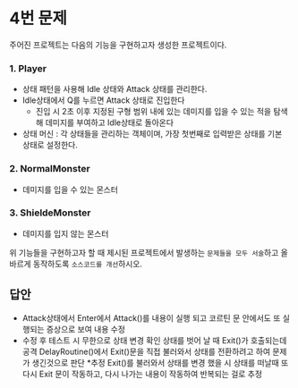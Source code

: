 # 4번 문제

주어진 프로젝트는 다음의 기능을 구현하고자 생성한 프로젝트이다.

### 1. Player
- 상태 패턴을 사용해 Idle 상태와 Attack 상태를 관리한다.
- Idle상태에서 Q를 누르면 Attack 상태로 진입한다
  - 진입 시 2초 이후 지정된 구형 범위 내에 있는 데미지를 입을 수 있는 적을 탐색해 데미지를 부여하고 Idle상태로 돌아온다
- 상태 머신 : 각 상태들을 관리하는 객체이며, 가장 첫번째로 입력받은 상태를 기본 상태로 설정한다.

### 2. NormalMonster
- 데미지를 입을 수 있는 몬스터

### 3. ShieldeMonster
- 데미지를 입지 않는 몬스터

위 기능들을 구현하고자 할 때
제시된 프로젝트에서 발생하는 `문제들을 모두 서술`하고 올바르게 동작하도록 `소스코드를 개선`하시오.

## 답안
- Attack상태에서 Enter에서 Attack()를 내용이 실행 되고 코르틴 문 안에서도 또 실행되는 증상으로 보여 내용 수정
- 수정 후 테스트 시 무한으로 상태 변경 확인 상태를 벗어 날 때 Exit()가 호출되는데 공격 DelayRoutine()에서 Exit()문을 직접
불러와서 상태를 전환하려고 하여 문제가 생긴것으로 판단
*추정 Exit()를 불러와서 상태를 변경 했을 시 상태를 떠날때 또 다시 Exit 문이 작동하고, 다시 나가는 내용이 작동하여 반복되는 걸로 추정

